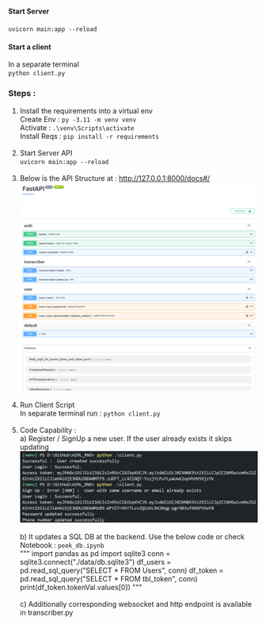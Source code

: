 
#### Start Server
`uvicorn main:app --reload` <br>

#### Start a client
In a separate terminal <br>
`python client.py`


### Steps : <br>
1. Install the requirements into a virtual env <br>
Create Env : `py -3.11 -m venv venv` <br>
Activate : `.\venv\Scripts\activate` <br>
Install Reqs : `pip install -r requirements` <br><br>
2. Start Server API <br>
`uvicorn main:app --reload` <br><br>
3. Below is the API Structure at : http://127.0.0.1:8000/docs#/ <br>
![FastAPI Doc](./data/apidoc_snap.png) <br><br>
4. Run Client Script <br>
In separate terminal run : `python client.py`<br><br>
5. Code Capability : <br>
a) Register / SignUp a new user. If the user already exists it skips updating <br>
![Client Run - Terminal](./data/client_terminal.png) <br><br>
b) It updates a SQL DB at the backend. Use the below code or check Notebook : `peek_db.ipynb` <br>
"""
import pandas as pd
import sqlite3
conn = sqlite3.connect("./data/db.sqlite3")
df_users = pd.read_sql_query("SELECT * FROM Users", conn)
df_token = pd.read_sql_query("SELECT * FROM tbl_token", conn)
print(df_token.tokenVal.values[0])
"""
<br><br>
c) Additionally corresponding websocket and http endpoint is available in transcriber.py
